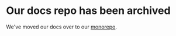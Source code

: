 # Our docs repo has been archived

We've moved our docs over to our [monorepo](https://github.com/Flagsmith/flagsmith/tree/main/docs).
